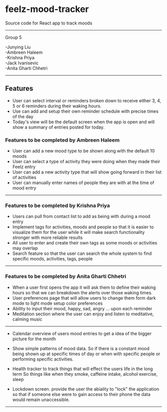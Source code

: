 # feelz-mood-tracker

Source code for React app to track moods

---

Group 5

-Junying Liu  
-Ambreen Haleem  
-Krishna Priya  
-Jack Ivanisevic  
-Anita Gharti Chhetri


---

## Features


- User can select interval or reminders broken down to receive either 3, 4, 5 or 6 reminders during their waking hours.
- Use can add and setup their own reminder schedule with precise times of the day
- Today's view will be the default screen when the app is open and will show a summary of entries posted for today.

### Features to be completed by Ambreen Haleem

- User can add a new mood type to be shown along with the default 10 moods
- User can select a type of activity they were doing when they made their   Feelz entry
- User can add a new activity type that will show going forward in their list of activities
- User can manually enter names of people they are with at the time of mood entry

---
### Features to be completed by Krishna Priya

- Users can pull from contact list to add as being with during a mood entry
- Implement tags for activities, moods and people so that it is easier to visualize them for the user while it will make search functionality stronger with more reliable results
- All user to enter and create their own tags as some moods or activities may overlap
- Search feature so that the user can search the whole system to find specific moods, activities, tags, people

----

### Features to be completed by Anita Gharti Chhetri

- When a user first opens the app it will ask them to define their waking hours so that we can breakdown the alerts over those waking times.
- User preferences page that will allow users to change them form dark mode to light mode setup color preferences
- Ability to input their mood, happy, sad, angry ... upon each reminder
- Meditation section where the user can enjoy and listen to meditative, calming music

---

- Calendar overview of users mood entries to get a idea of the bigger picture for the month
- Show simple patterns of mood data. So if there is a constant mood being shown up at specific times of day or when with specific people or performing specific activities.
- Health tracker to track things that will effect the users life in the long term So things like when they smoke, caffeine intake, alcohol exercise, sleep

- Lockdown screen. provide the user the abiality to "lock" the application so that if someone else were to gain access to their phone the data would remain unaccessible.

---
